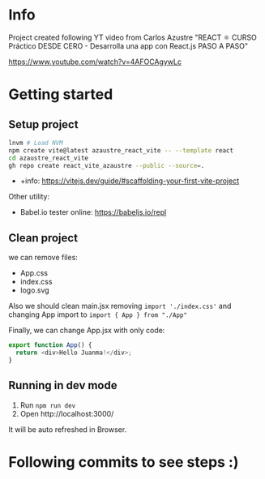# Info
Project created following YT video from Carlos Azustre "REACT ⚛️ CURSO Práctico DESDE CERO - Desarrolla una app con React.js PASO A PASO"

https://www.youtube.com/watch?v=4AFOCAgywLc


# Getting started
## Setup project
```bash
lnvm # Load NVM
npm create vite@latest azaustre_react_vite -- --template react
cd azaustre_react_vite 
gh repo create react_vite_azaustre --public --source=.
```

* +info: https://vitejs.dev/guide/#scaffolding-your-first-vite-project

Other utility:
* Babel.io tester online: https://babeljs.io/repl

## Clean project
we can remove files:
* App.css
* index.css
* logo.svg

Also we should clean main.jsx removing `import './index.css'` and changing App import to `import { App } from "./App"`

Finally, we can change App.jsx with only code:
```javascript
export function App() {
  return <div>Hello Juanma!</div>;
}
```

## Running in dev mode
1. Run `npm run dev`
2. Open http://localhost:3000/

It will be auto refreshed in Browser.


# Following commits to see steps :)